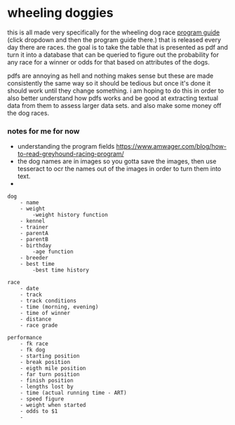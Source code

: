 # wheeling doggies

this is all made very specifically for the wheeling dog race [program guide](http://www.trackinfo.com/trakdocs/?trackcode=gsn$) (click dropdown and then the program guide there.) that is released every day there are races. 
the goal is to take the table that is presented as pdf and turn it into a database that can be queried to figure out the probability for any race for a winner or odds for that based on attributes of the dogs.

pdfs are annoying as hell and nothing makes sense but these are made consistently the same way so it should be tedious but once it's done it should work until they change something. 
i am hoping to do this in order to also better understand how pdfs works and be good at extracting textual data from them to assess larger data sets. 
and also make some money off the dog races.

### notes for me for now

- understanding the program fields https://www.amwager.com/blog/how-to-read-greyhound-racing-program/
- the dog names are in images so you gotta save the images, then use tesseract to ocr the names out of the images in order to turn them into text.
- 


```
dog
    - name
    - weight
        -weight history function
    - kennel
    - trainer
    - parentA
    - parentB
    - birthday
        -age function
    - breeder
    - best time
        -best time history

race
    - date
    - track
    - track conditions
    - time (morning, evening)
    - time of winner
    - distance
    - race grade

performance
    - fk race
    - fk dog
    - starting position
    - break position
    - eigth mile position
    - far turn position
    - finish position
    - lengths lost by
    - time (actual running time - ART)
    - speed figure
    - weight when started
    - odds to $1
    - 

 ```